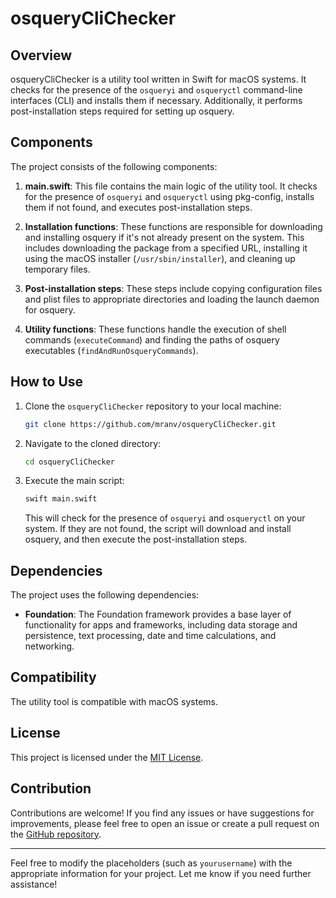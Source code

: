 # osqueryCliChecker

## Overview
osqueryCliChecker is a utility tool written in Swift for macOS systems. It checks for the presence of the `osqueryi` and `osqueryctl` command-line interfaces (CLI) and installs them if necessary. Additionally, it performs post-installation steps required for setting up osquery.

## Components
The project consists of the following components:

1. **main.swift**: This file contains the main logic of the utility tool. It checks for the presence of `osqueryi` and `osqueryctl` using pkg-config, installs them if not found, and executes post-installation steps.

2. **Installation functions**: These functions are responsible for downloading and installing osquery if it's not already present on the system. This includes downloading the package from a specified URL, installing it using the macOS installer (`/usr/sbin/installer`), and cleaning up temporary files.

3. **Post-installation steps**: These steps include copying configuration files and plist files to appropriate directories and loading the launch daemon for osquery.

4. **Utility functions**: These functions handle the execution of shell commands (`executeCommand`) and finding the paths of osquery executables (`findAndRunOsqueryCommands`).

## How to Use

1. Clone the `osqueryCliChecker` repository to your local machine:

    ```bash
    git clone https://github.com/mranv/osqueryCliChecker.git
    ```

2. Navigate to the cloned directory:

    ```bash
    cd osqueryCliChecker
    ```

3. Execute the main script:

    ```bash
    swift main.swift 
    ```

    This will check for the presence of `osqueryi` and `osqueryctl` on your system. If they are not found, the script will download and install osquery, and then execute the post-installation steps.

## Dependencies

The project uses the following dependencies:

- **Foundation**: The Foundation framework provides a base layer of functionality for apps and frameworks, including data storage and persistence, text processing, date and time calculations, and networking.

## Compatibility

The utility tool is compatible with macOS systems.

## License

This project is licensed under the [MIT License](LICENSE).

## Contribution

Contributions are welcome! If you find any issues or have suggestions for improvements, please feel free to open an issue or create a pull request on the [GitHub repository](https://github.com/yourusername/osqueryCliChecker).

---
Feel free to modify the placeholders (such as `yourusername`) with the appropriate information for your project. Let me know if you need further assistance!
